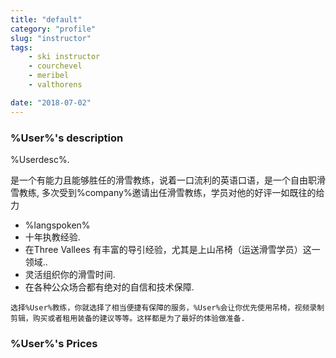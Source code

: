 ```yaml
---
title: "default"
category: "profile"
slug: "instructor"
tags:
    - ski instructor
    - courchevel
    - meribel
    - valthorens

date: "2018-07-02"
---
```


### %User%'s description


<p>%Userdesc%.</p>

是一个有能力且能够胜任的滑雪教练，说着一口流利的英语口语，是一个自由职滑雪教练,  多次受到%company%邀请出任滑雪教练，学员对他的好评一如既往的给力


* %langspoken% 
* 十年执教经验.
* 在Three Vallees 有丰富的导引经验，尤其是上山吊椅（运送滑雪学员）这一领域..
* 灵活组织你的滑雪时间.
* 在各种公众场合都有绝对的自信和技术保障.


<code>选择%User%教练，你就选择了相当便捷有保障的服务，%User%会让你优先使用吊椅，视频录制剪辑，购买或者租用装备的建议等等。这样都是为了最好的体验做准备.</code> 

### %User%'s Prices

